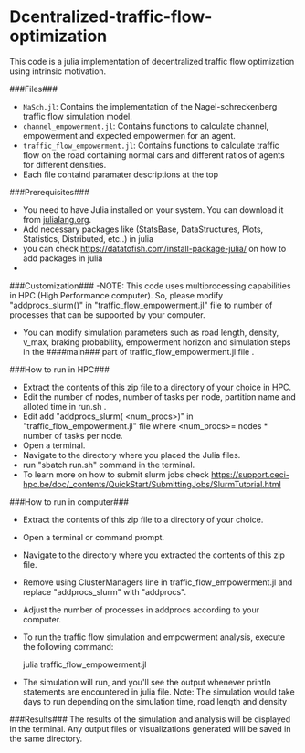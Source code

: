 # Dcentralized-traffic-flow-optimization
This code is a julia implementation of decentralized traffic flow optimization using intrinsic motivation. 

###Files###
- `NaSch.jl`: Contains the implementation of the Nagel-schreckenberg traffic flow simulation model.
- `channel_empowerment.jl`: Contains functions to calculate channel, empowerment and expected empowermen for an agent.
- `traffic_flow_empowerment.jl`: Contains functions to calculate traffic flow on the road containing normal cars and different ratios of agents for different densities.
- Each file containd paramater descriptions at the top

###Prerequisites###

- You need to have Julia installed on your system. You can download it from [julialang.org](https://julialang.org/downloads/).
- Add necessary packages like (StatsBase, DataStructures, Plots, Statistics, Distributed, etc..) in julia
- you can check https://datatofish.com/install-package-julia/ on how to add packages in julia
- 
###Customization###
-NOTE: This code uses multiprocessing capabilities in HPC (High Performance computer). So, please modify "addprocs_slurm()" in "traffic_flow_empowerment.jl" file to number of processes that can be supported by your computer.
- You can modify simulation parameters such as road length, density, v_max, braking probability, empowerment horizon and simulation steps in the ####main### part of traffic_flow_empowerment.jl file .

###How to run in HPC###
- Extract the contents of this zip file to a directory of your choice in HPC.
- Edit the number of nodes, number of tasks per node, partition name and alloted time  in run.sh .
- Edit add "addprocs_slurm( <num_procs>)" in "traffic_flow_empowerment.jl" file where <num_procs>= nodes * number of tasks per node.
- Open a terminal.
- Navigate to the directory where you placed the Julia files.
- run "sbatch run.sh" command in the terminal.
- To learn more on how to submit slurm jobs check https://support.ceci-hpc.be/doc/_contents/QuickStart/SubmittingJobs/SlurmTutorial.html
  
###How to run in computer###
- Extract the contents of this zip file to a directory of your choice.
- Open a terminal or command prompt.
- Navigate to the directory where you extracted the contents of this zip file.
- Remove using ClusterManagers line in traffic_flow_empowerment.jl and replace "addprocs_slurm" with "addprocs".
- Adjust the number of processes in addprocs according to your computer.
- To run the traffic flow simulation and empowerment analysis, execute the following command:

   julia traffic_flow_empowerment.jl

- The simulation will run, and you'll see the output whenever println statements are encountered in julia file.
Note: The simulation would take days to run depending on the simulation time, road length and density

###Results###
The results of the simulation and analysis will be displayed in the terminal. 
Any output files or visualizations generated will be saved in the same directory.
